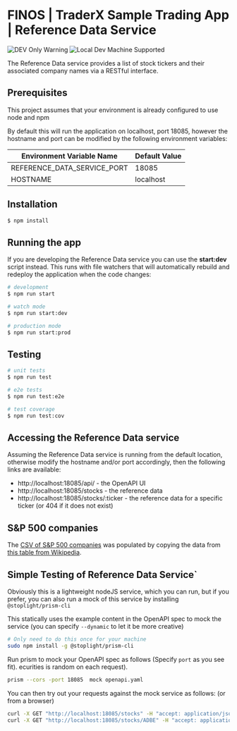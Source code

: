 # FINOS | TraderX Sample Trading App | Reference Data Service

![DEV Only Warning](https://badgen.net/badge/warning/not-for-production/red) ![Local Dev Machine Supported](http://badgen.net/badge/local-dev/supported/green)

The Reference Data service provides a list of stock tickers and their associated company names via a RESTful interface.

## Prerequisites

This project assumes that your environment is already configured to use node and npm

By default this will run the application on localhost, port 18085, however the hostname and port can be modified by the following environment variables:

| Environment Variable Name  | Default Value    |
| -------------------------  | ---------------- |
| REFERENCE_DATA_SERVICE_PORT| 18085             |
| HOSTNAME                   | localhost        |


## Installation

```bash
$ npm install
```

## Running the app

If you are developing the Reference Data service you can use the **start:dev** script instead. This runs with file
watchers that will automatically rebuild and redeploy the application when the code changes:

```bash
# development
$ npm run start

# watch mode
$ npm run start:dev

# production mode
$ npm run start:prod
```



##  Testing

```bash
# unit tests
$ npm run test

# e2e tests
$ npm run test:e2e

# test coverage
$ npm run test:cov
```


## Accessing the Reference Data service

Assuming the Reference Data service is running from the default location, otherwise modify the hostname and/or port
accordingly, then the following links are available:
 - http://localhost:18085/api/ - the OpenAPI UI
 - http://localhost:18085/stocks - the reference data
 - http://localhost:18085/stocks/:ticker - the reference data for a specific ticker (or 404 if it does not exist)

 ## S&P 500 companies

The [CSV of S&P 500 companies](./data/s-and-p-500-companies.csv) was populated by copying the data from
[this table from Wikipedia](https://en.wikipedia.org/wiki/List_of_S%26P_500_companies#S&P_500_component_stocks).



## Simple Testing of Reference Data Service`

Obviously this is a lightweight nodeJS service, which you can run, but if you prefer, you can also run a mock of this service by installing `@stoplight/prism-cli`

This statically uses the example content in the OpenAPI spec to mock the service (you can specify `--dynamic` to let it be more creative)

```bash
# Only need to do this once for your machine
sudo npm install -g @stoplight/prism-cli
```

Run prism to mock your OpenAPI spec as follows (Specify `port` as you see fit).
ecurities is random on each request).

```bash
prism --cors -port 18085  mock openapi.yaml
```

You can then try out your requests against the mock service as follows: (or from a browser)

```bash
curl -X GET "http://localhost:18085/stocks" -H "accept: application/json"
curl -X GET "http://localhost:18085/stocks/ADBE" -H "accept: application/json"

```